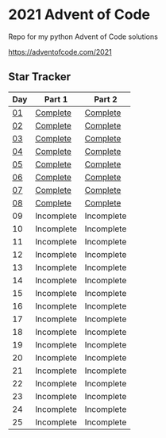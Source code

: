 # 2021 Advent of Code

Repo for my python Advent of Code solutions

https://adventofcode.com/2021

## Star Tracker

| Day                                       | Part 1                      | Part 2                      |
|-------------------------------------------|-----------------------------|-----------------------------|
| [01](https://adventofcode.com/2021/day/1) | [Complete](/day01/part1.py) | [Complete](/day01/part2.py) |
| [02](https://adventofcode.com/2021/day/2) | [Complete](/day02/part1.py) | [Complete](/day02/part2.py) |
| [03](https://adventofcode.com/2021/day/3) | [Complete](/day03/part1.py) | [Complete](/day03/part2.py) |
| [04](https://adventofcode.com/2021/day/4) | [Complete](/day04/part1.py) | [Complete](/day04/part2.py) |
| [05](https://adventofcode.com/2021/day/5) | [Complete](/day05/part1.py) | [Complete](/day05/part2.py) |
| [06](https://adventofcode.com/2021/day/6) | [Complete](/day06/part1.py) | [Complete](/day06/part2.py) |
| [07](https://adventofcode.com/2021/day/7) | [Complete](/day07/part1.py) | [Complete](/day07/part2.py) |
| [08](https://adventofcode.com/2021/day/8) | [Complete](/day08/part1.py) | [Complete](/day08/part2.py) |
| 09                                        | Incomplete                  | Incomplete                  |
| 10                                        | Incomplete                  | Incomplete                  |
| 11                                        | Incomplete                  | Incomplete                  |
| 12                                        | Incomplete                  | Incomplete                  |
| 13                                        | Incomplete                  | Incomplete                  |
| 14                                        | Incomplete                  | Incomplete                  |
| 15                                        | Incomplete                  | Incomplete                  |
| 16                                        | Incomplete                  | Incomplete                  |
| 17                                        | Incomplete                  | Incomplete                  |
| 18                                        | Incomplete                  | Incomplete                  |
| 19                                        | Incomplete                  | Incomplete                  |
| 20                                        | Incomplete                  | Incomplete                  |
| 21                                        | Incomplete                  | Incomplete                  |
| 22                                        | Incomplete                  | Incomplete                  |
| 23                                        | Incomplete                  | Incomplete                  |
| 24                                        | Incomplete                  | Incomplete                  |
| 25                                        | Incomplete                  | Incomplete                  |